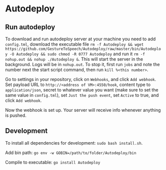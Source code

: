 # Autodeploy

## Run autodeploy
To download and run autodeploy server at your machine you need to add `config.tml`,
download the executable file `rm -f Autodeploy && wget https://github.com/GestureToSpeech/Autodeploy/raw/master/bin/Autodeploy -O Autodeploy && sudo chmod -R 0777 Autodeploy`
and run it `rm -f nohup.out && nohup ./Autodeploy &`. This will start the server in the background. Logs will be in 
`nohup.out`. To stop it, first run `jobs` and note the number next the start script command, then run `kill %<this number>`.

Go to settings in your repository, click on `Webhooks`, and click `Add webhook`. Set payload URL to `http://<address of VM>:4550/hook`,
content type to `application/json`, secret to whatever value you want (make sure to set the same value in `config.tml`),
set `Just the push event`, set `Active` to true, and click `Add webhook`.

Now the webhook is set up. Your server will receive info whenever anything is pushed.

## Development
To install all dependencies for development: `sudo bash install.sh`.

Add bin path: `go env -w GOBIN=/path/to/folder/Autodeploy/bin`

Compile to executable: `go install Autodeploy`
